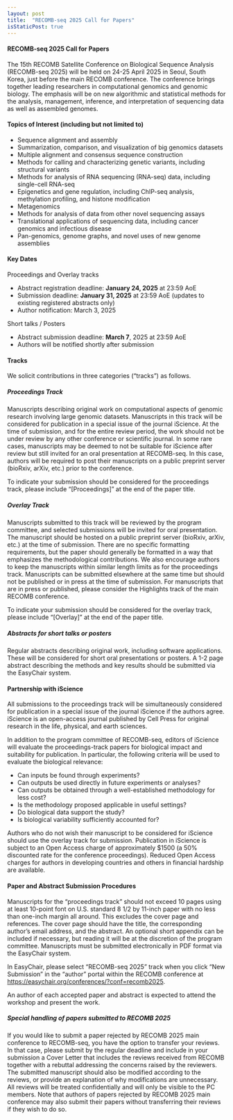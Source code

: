 ```yaml
---
layout: post
title:  "RECOMB-seq 2025 Call for Papers"
isStaticPost: true
---
```


#### RECOMB-seq 2025 Call for Papers 

The 15th RECOMB Satellite Conference on Biological Sequence Analysis (RECOMB-seq 2025) will be held on 24-25 April 2025 in Seoul, South Korea, just before the main RECOMB conference. The conference brings together leading researchers in computational genomics and genomic biology. The emphasis will be on new algorithmic and statistical methods for the analysis, management, inference, and interpretation of sequencing data as well as assembled genomes.

#### Topics of Interest (including but not limited to)

 * Sequence alignment and assembly
 * Summarization, comparison, and visualization of big genomics datasets
 * Multiple alignment and consensus sequence construction
 * Methods for calling and characterizing genetic variants, including structural variants
 * Methods for analysis of RNA sequencing (RNA-seq) data, including single-cell RNA-seq
 * Epigenetics and gene regulation, including ChIP-seq analysis, methylation profiling, and histone modification
 * Metagenomics
 * Methods for analysis of data from other novel sequencing assays
 * Translational applications of sequencing data, including cancer genomics and infectious disease
 * Pan-genomics, genome graphs, and novel uses of new genome assemblies

#### Key Dates

Proceedings and Overlay tracks

 * Abstract registration deadline: **January 24, 2025** at 23:59 AoE
 * Submission deadline: **January 31, 2025** at 23:59 AoE (updates to existing registered abstracts only)
 * Author notification: March 3, 2025

Short talks / Posters 

 * Abstract submission deadline: **March 7**, 2025 at 23:59 AoE
 * Authors will be notified shortly after submission

#### Tracks

We solicit contributions in three categories (“tracks”) as follows.

##### Proceedings Track

Manuscripts describing original work on computational aspects of genomic research involving large genomic datasets. Manuscripts in this track will be considered for publication in a special issue of the journal iScience. At the time of submission, and for the entire review period, the work should not be under review by any other conference or scientific journal. In some rare cases, manuscripts may be deemed to not be suitable for iScience after review but still invited for an oral presentation at RECOMB-seq. In this case, authors will be required to post their manuscripts on a public preprint server (bioRxiv, arXiv, etc.) prior to the conference.

To indicate your submission should be considered for the proceedings track, please include “[Proceedings]” at the end of the paper title.

##### Overlay Track

Manuscripts submitted to this track will be reviewed by the program committee, and selected submissions will be invited for oral presentation. The manuscript should be hosted on a public preprint server (bioRxiv, arXiv, etc.) at the time of submission. There are no specific formatting requirements, but the paper should generally be formatted in a way that emphasizes the methodological contributions. We also encourage authors to keep the manuscripts within similar length limits as for the proceedings track. Manuscripts can be submitted elsewhere at the same time but should not be published or in press at the time of submission. For manuscripts that are in press or published, please consider the Highlights track of the main RECOMB conference.

To indicate your submission should be considered for the overlay track, please include “[Overlay]” at the end of the paper title.

##### Abstracts for short talks or posters

Regular abstracts describing original work, including software applications. These will be considered for short oral presentations or posters. A 1-2 page abstract describing the methods and key results should be submitted via the EasyChair system.

#### Partnership with iScience

All submissions to the proceedings track will be simultaneously considered for publication in a special issue of the journal iScience if the authors agree. iScience is an open-access journal published by Cell Press for original research in the life, physical, and earth sciences.

In addition to the program committee of RECOMB-seq, editors of iScience will evaluate the proceedings-track papers for biological impact and suitability for publication. In particular, the following criteria will be used to evaluate the biological relevance:

 * Can inputs be found through experiments?
 * Can outputs be used directly in future experiments or analyses?
 * Can outputs be obtained through a well-established methodology for less cost?
 * Is the methodology proposed applicable in useful settings?
 * Do biological data support the study?
 * Is biological variability sufficiently accounted for?

Authors who do not wish their manuscript to be considered for iScience should use the overlay track for submission. Publication in iScience is subject to an Open Access charge of approximately $1500 (a 50% discounted rate for the conference proceedings). Reduced Open Access charges for authors in developing countries and others in financial hardship are available.

#### Paper and Abstract Submission Procedures

Manuscripts for the “proceedings track” should not exceed 10 pages using at least 10-point font on U.S. standard 8 1/2 by 11-inch paper with no less than one-inch margin all around. This excludes the cover page and references. The cover page should have the title, the corresponding author’s email address, and the abstract. An optional short appendix can be included if necessary, but reading it will be at the discretion of the program committee. Manuscripts must be submitted electronically in PDF format via the EasyChair system.

In EasyChair, please select “RECOMB-seq 2025” track when you click “New Submission” in the “author” portal within the RECOMB conference at https://easychair.org/conferences/?conf=recomb2025.

An author of each accepted paper and abstract is expected to attend the workshop and present the work.

##### Special handling of papers submitted to RECOMB 2025

If you would like to submit a paper rejected by RECOMB 2025 main conference to RECOMB-seq, you have the option to transfer your reviews. In that case, please submit by the regular deadline and include in your submission a Cover Letter that includes the reviews received from RECOMB together with a rebuttal addressing the concerns raised by the reviewers. The submitted manuscript should also be modified according to the reviews, or provide an explanation of why modifications are unnecessary. All reviews will be treated confidentially and will only be visible to the PC members. Note that authors of papers rejected by RECOMB 2025 main conference may also submit their papers without transferring their reviews if they wish to do so.

